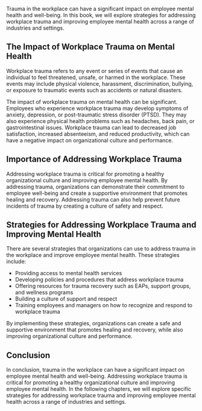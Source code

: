 
Trauma in the workplace can have a significant impact on employee mental health and well-being. In this book, we will explore strategies for addressing workplace trauma and improving employee mental health across a range of industries and settings.

The Impact of Workplace Trauma on Mental Health
-----------------------------------------------

Workplace trauma refers to any event or series of events that cause an individual to feel threatened, unsafe, or harmed in the workplace. These events may include physical violence, harassment, discrimination, bullying, or exposure to traumatic events such as accidents or natural disasters.

The impact of workplace trauma on mental health can be significant. Employees who experience workplace trauma may develop symptoms of anxiety, depression, or post-traumatic stress disorder (PTSD). They may also experience physical health problems such as headaches, back pain, or gastrointestinal issues. Workplace trauma can lead to decreased job satisfaction, increased absenteeism, and reduced productivity, which can have a negative impact on organizational culture and performance.

Importance of Addressing Workplace Trauma
-----------------------------------------

Addressing workplace trauma is critical for promoting a healthy organizational culture and improving employee mental health. By addressing trauma, organizations can demonstrate their commitment to employee well-being and create a supportive environment that promotes healing and recovery. Addressing trauma can also help prevent future incidents of trauma by creating a culture of safety and respect.

Strategies for Addressing Workplace Trauma and Improving Mental Health
----------------------------------------------------------------------

There are several strategies that organizations can use to address trauma in the workplace and improve employee mental health. These strategies include:

* Providing access to mental health services
* Developing policies and procedures that address workplace trauma
* Offering resources for trauma recovery such as EAPs, support groups, and wellness programs
* Building a culture of support and respect
* Training employees and managers on how to recognize and respond to workplace trauma

By implementing these strategies, organizations can create a safe and supportive environment that promotes healing and recovery, while also improving organizational culture and performance.

Conclusion
----------

In conclusion, trauma in the workplace can have a significant impact on employee mental health and well-being. Addressing workplace trauma is critical for promoting a healthy organizational culture and improving employee mental health. In the following chapters, we will explore specific strategies for addressing workplace trauma and improving employee mental health across a range of industries and settings.
